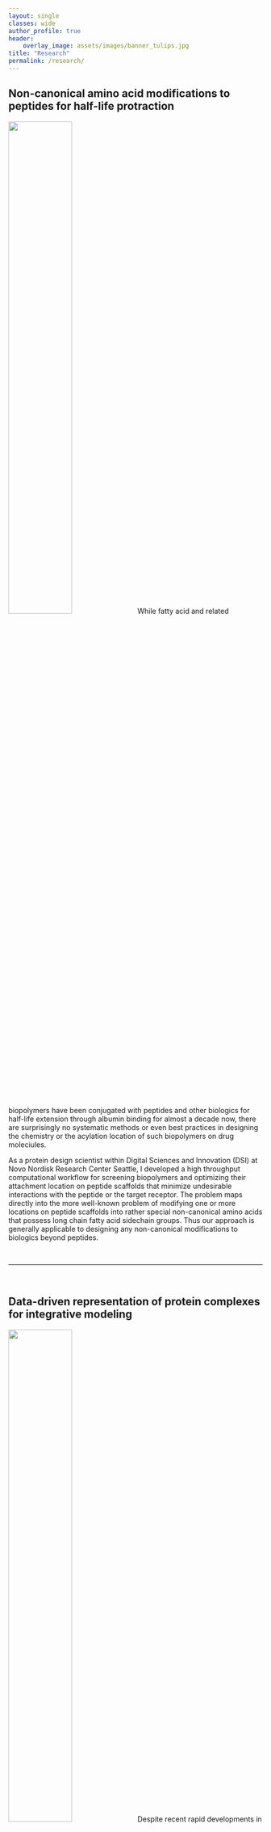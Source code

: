 ```yaml
---
layout: single
classes: wide
author_profile: true
header:
    overlay_image: assets/images/banner_tulips.jpg
title: "Research"
permalink: /research/
---
```


## Non-canonical amino acid modifications to peptides for half-life protraction
<img class="img-right" width="50%" src="../assets/images/novonordisk_bull.jpeg">
While fatty acid and related biopolymers have been conjugated with peptides and other biologics for half-life extension through albumin binding for almost a decade now, there are surprisingly no systematic methods or even best practices in designing the chemistry or the acylation location of such biopolymers on drug moleciules. 

As a protein design scientist within Digital Sciences and Innovation (DSI) at Novo Nordisk Research Center Seattle, I developed a high throughput computational workflow for screening biopolymers and optimizing their attachment location on peptide scaffolds that minimize undesirable interactions with the peptide or the target receptor. The problem maps directly into the more well-known problem of modifying one or more locations on peptide scaffolds into rather special non-canonical amino acids that possess long chain fatty acid sidechain groups. Thus our approach is generally applicable to designing any non-canonical modifications to biologics beyond peptides.

<br>
<hr>
<br>

## Data-driven representation of protein complexes for integrative modeling
<img class="img-right" width="50%" src="../assets/images/rigid_body_cmg.png">
Despite recent rapid developments in protein sequence representations from language models, and some results in protein structure representation (albeit with limited success), general ideas of structure representation remain unexplored for integrative models that combine component sub-structures, in-silico structures and experimental data. 

In this (onging) investigation, we explore the connections between one aspect of protein complex structure in integrative models, namely rigid (multi-chain) domains, and experimental crosslink data. While there exist some sparse guidelines in the literature for optimizing the resolution of flexible regions used to represent missing residues within and between the rigid components in an integrative model, the process of defining rigid regions is entirely ad-hoc, often leading to several tedious rounds of trial and error between the computational modeler and their experimental collaborator(s).

Taking inspiration from domain formation in statistical spin-glass models, we are developing an automatic sampling scheme for selecting rigid bodies in integrative models depending only on (noisy) crosslink information, as a general tool for pre-processing available structures to ensure greater consistency with input crosslinks. 

Stay tuned for further details! 

<br>
<hr>
<br>

## Integrative modeling of nanobody epitopes on the SARS-CoV-2 Spike protein
<img class="img-left" width="60%" src="../assets/images/nb_epitope.png">
Developed integrative protein-protein docking approaches to characterize the epitopes of nanobodies on the Receptor Binding Domain (RBD) of the SARS-CoV-2 spike protein. This was part of a diverse study of nanobodies as efficacious drug candidates against Covid-19 and was the result of a huge collaboration between labs within the [National Center for Dynamic Interactome Research](https://www.ncdir.org/) (NCDIR). 

Unlike traditional protein-protein docking methods implemented in softwares like PatchDock or Rosetta, this study involved unifying chemical crosslinking and escape mutation data to pinpoint the nanobody binding mode on the RBD. Ultimately, we built integrative rigid-rigid docking restraints within the Sali lab protein modeling software [IMP](https://integrativemodeling.org/), that predicts a coarse-grained nanobody binding mode and epitope shape and reports prediction uncertainties for both.

The structural models were useful in understanding and validating pairwise synergy between nanobodies on the RBD, and resulted in the stratification of a repertoite of 20+ nanobodies into different groups according to their most probable target areas on the RBD surface. 

- Tour de-force [paper](https://elifesciences.org/articles/73027) on the anti-SARS-CoV-2 nanobody repertoire published in eLife!
- Recently submitted a follow-up manuscript where we extend the group classificaiton of RBD epitopes to popular variants of concern: Delta, Omicron BA.1 and BA.4. 

Modeling scripts and the integrative rigid-rigid docking protocol can be found [here](https://github.com/integrativemodeling/smc56_nse256).

<br>
<hr>
<br>

## Integrative modeling of the SMC5/6 protein complex
<img class="img-right" width="40%" src="../assets/images/smc56_structure.png">
Developed an integrative structure model of the (yeast) SMC5/6 proteins in complex with the SUMO ligase NSE2, and the associated NSE5/6 proteins. Structural Maintenance of Chromosomes (SMC)s are important chromatin modulators involved in DNA repair and regulation. Despite general topological similarities with other SMC proteins (like condensin and Cohesin), the molecular bases of SMC5/6 remain poorly understood. 

Here, we combined crystal structures of the globular head and hinge regions of SMC5/6, cryo-EM structure of the NSE5/6 sub-complex, in-silico designed coiled-coil structures of SMC5/6 shaft-like "arms", and 337 unique inter-residue chemical crosslinks (generated in this study) to compute the integrative structure of the complex. The model is well validated by negative-stain 2D class averages of SMC5/6 cryo-EM snapshots, as well as high crosslink satisfaction. The most significant insight we obtained from the 3D structure was that the SMC5/6 arms remain relatively straight and not bent, in consistency with the crosslinking dataset. 

- [Published](https://www.pnas.org/doi/abs/10.1073/pnas.2026844118) the structure in PNAS, in collaboration with the [Zhao](https://www.mskcc.org/research/ski/labs/xiaolan-zhao), [Patel](https://www.mskcc.org/research/ski/labs/dinshaw-patel), and [Kentsis](https://www.mskcc.org/research/ski/labs/alex-kentsis) labs at Sloan Kettering.
- Deposited the structure in [PDB-Dev](https://pdb-dev.wwpdb.org/entry.html?PDBDEV_00000081), which is a nascent version of the PDB for in-silico computed structures. 

Modeling scripts (using the [IMP](https://integrativemodeling.org/) software developed in the Sali lab at UCSF) can be found [here](https://github.com/integrativemodeling/smc56_nse256). 

<br>
<hr>
<br>

## Bayesian network approaches for whole cell modeling
<img class="img-left" width="40%" src="../assets/images/metamodeling.png">
Developed directed graphical models for integrating models of the pancreatic beta cell at different length scales and of fundamentally different types under a common statistical framework. Component sub-models included pharmacokinetic models of glucose-insulin dynamics, (simplified) Brownian diffusion models of molecular interaction between glucose and insulin vesicles, and network models (ordinary differential equations) describing simple enzyme kinetics from glucose entry to the cell to Ca2+ mediated insulin vesicle exocytosis.

Built Bayes nets in PyMC3 and designed a lightweight API to automatically combine models of the above type into an overarching whole-cell-model that can query arbitrary variable relationships. For instance, how does insulin vesicle translocation speed through cytoplasm, which is a microscopic property belonging to the molecular sub-model, change in response to glucose level intake which is a macroscopic property, belonging to the pharmacokinetic sub-model? 

While much of this work is at a proof-of-concept level, we envision that this will open new opportunities for de-centralized collaboration between computational labs that practice different types of cell modeling, specializing in different length scales.

We named the approach "Bayesian metamodeling" and published a proof of concept [paper](https://www.pnas.org/doi/10.1073/pnas.2104559118) (as a part of the [Pancreatic Beta Cell Consortium](https://dornsife.usc.edu/bridge-institute/pancreatic-beta-cell-consortium/#:~:text=The%20Pancreatic%20Beta%20Cell%20Consortium,of%20the%20pancreatic%20beta%20cell). 

The software framework developed in this work was presented as a [tutorial](https://github.com/tanmoy7989/bayesian_metamodeling_tutorial) implemented in PyMC3.

<br>
<hr>
<br>

## Coarse grained backbone forcefields for template free protein folding
<img align="left" style="width:70%; margin:5px" src="../assets/images/protein_model.png">
Developed simplistic coarse-grained models of hydrophilic and hydrophobic poly-amino acids which can be intelligently combined to produce remarkably accurate backbone models for folding short peptide fragments as well as globular protein domains. This work was a proof of principle for protein backbone models designed from amino-acid polymers, and using only native contact based sidechain interactions. Demonstrated the potential to successfully fold 200+ residue proteins. Possible future directions include combining reduced alphabet and full alphabet sidechain interactions with aforementioned backbone forcefields to produce sequence chemistry dependent protein models.

- [Paper](https://aip.scitation.org/doi/10.1063/1.5108761) published in Journal of Chemical Physics (JCP). This was later selected as an editor's pick and made it to the list of 88 most influential articles of 2019 in JCP.
- A bare bones [github repository](https://github.com/tanmoy7989/protein_model) for this project has been set up but not fully documented yet. Note that a substantial part of the code uses the `sim` package written in Python-2.7. A copy of `sim` can be obtained through personal request to [M. Scott Shell](https://chemengr.ucsb.edu/people/m-scott-shell) at University of California Santa Barbara.
Coarse grained backbone forcefield paramters in a LAMMPS format input file can be found [here](../assets/others/go_model_ff.tar).

This work also involved the creation of a [post-processing utility](https://docs.lammps.orgTools.html#replica) that re-orders LAMMPS replica exchange trajectories (generated using `fix/temper`) by temperature.

<br>
<hr>
<br>

## Coarse-grained molecular models of fluid phase equilibria
<img class="img-right" width="60%" src="../assets/images/localdensity.png">

Developed computationally efficient manybody potentials for improving solvent models in implicit solvent systems using variational inference techniques. Benchmarked the method on folding of alkanes and liquid-liquid phase separation in coarse-grained aueous solutions of small hydrophobes (benzene and methanol). Depending only on the mean-field local density around solute particles, such potentials signficantly improved predictions of pair structure and clustering behavior of either component across widely varying mixture compositions. This work constitutes one of the very few structurally accurate molecular models of liquid-liquid phase separation in the chemical engineering literature.

- Our [first paper](https://aip.scitation.org/doi/abs/10.1063/1.4958629) introduced the mathematical and computational details of the local density potential.
- Our [second paper](https://pubs.acs.org/doi/abs/10.1021/acs.jpcb.7b12446) applied the method to develop thermodynamically robust models of phase behavior in benzene-water mixtures.
- We also co-wrote a [paper](https://pubs.acs.org/doi/abs/10.1021/acs.jctc.8b01170) with [van der Vegt group](https://www.cpc.tu-darmstadt.de/research_cpc/topics_cpc/index.en.jsp) at TU Darmstadt to investigate the applicability of the local density approach to structurally inhomogeneous mixtures of methanol in water.

The local density potential was submitted as a [`pair style`](https://docs.lammps.org/pair_local_density.html) to the molecular simulation software LAMMPS.